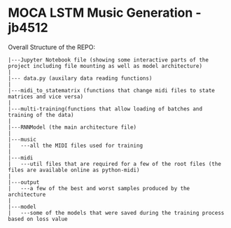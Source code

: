 # MOCA LSTM Music Generation -jb4512

Overall Structure of the REPO:

	|---Jupyter Notebook file (showing some interactive parts of the project including file mounting as well as model architecture)
	|
	|--- data.py (auxilary data reading functions)
	|
	|---midi_to_statematrix (functions that change midi files to state matrices and vice versa)
	|
	|---multi-training(functions that allow loading of batches and training of the data)
	|
	|---RNNModel (the main architecture file)
	|
	|---music
	|	---all the MIDI files used for training
	|
	|---midi
	|	---util files that are required for a few of the root files (the files are available online as python-midi)
	|
	|---output
	|	---a few of the best and worst samples produced by the architecture
	|
	|---model
	|	---some of the models that were saved during the training process based on loss value


		

	
